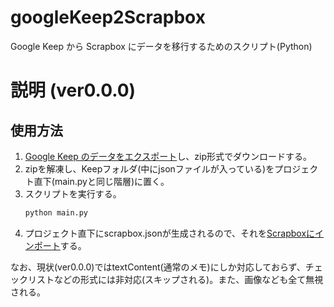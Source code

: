 # googleKeep2Scrapbox
Google Keep から Scrapbox にデータを移行するためのスクリプト(Python)

# 説明 (ver0.0.0)
## 使用方法
1. [Google Keep のデータをエクスポート](https://support.google.com/keep/answer/10017039?hl=ja)し、zip形式でダウンロードする。  
1. zipを解凍し、Keepフォルダ(中にjsonファイルが入っている)をプロジェクト直下(main.pyと同じ階層)に置く。
1. スクリプトを実行する。
    ```bash
    python main.py
    ```
1. プロジェクト直下にscrapbox.jsonが生成されるので、それを[Scrapboxにインポート](https://scrapbox.io/help-jp/Import_Pages_%2F_Export_Pages)する。

なお、現状(ver0.0.0)ではtextContent(通常のメモ)にしか対応しておらず、チェックリストなどの形式には非対応(スキップされる)。また、画像なども全て無視される。
